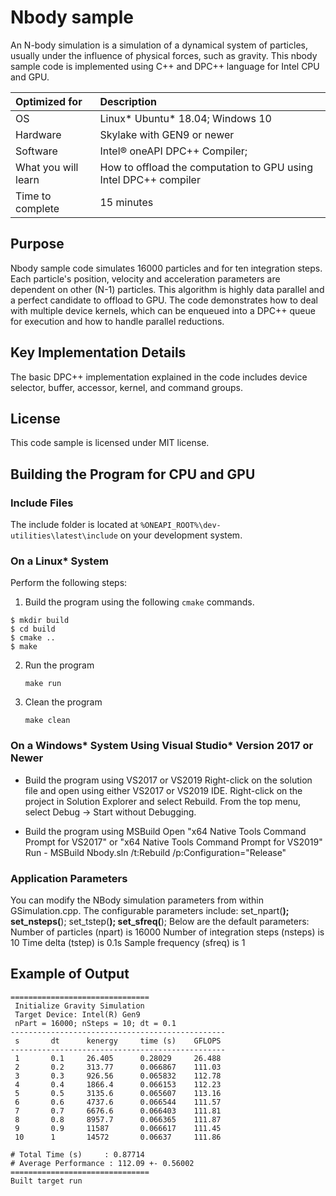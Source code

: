 # Nbody sample
An N-body simulation is a simulation of a dynamical system of particles, usually under the influence of physical forces, such as gravity. This nbody sample code is implemented using C++ and DPC++ language for Intel CPU and GPU. 
  
| Optimized for                       | Description
|:---                               |:---
| OS                                | Linux* Ubuntu* 18.04; Windows 10
| Hardware                          | Skylake with GEN9 or newer
| Software                          | Intel&reg; oneAPI DPC++ Compiler;
| What you will learn               | How to offload the computation to GPU using Intel DPC++ compiler
| Time to complete                  | 15 minutes

## Purpose
Nbody sample code simulates 16000 particles and for ten integration steps. Each particle's position, velocity and acceleration parameters are dependent on other (N-1) particles. This algorithm is highly data parallel and a perfect candidate to offload to GPU. The code demonstrates how to deal with multiple device kernels, which can be enqueued into a DPC++ queue for execution and how to handle parallel reductions.

## Key Implementation Details 
The basic DPC++ implementation explained in the code includes device selector, buffer, accessor, kernel, and command groups.

## License  
This code sample is licensed under MIT license. 

## Building the Program for CPU and GPU

### Include Files  
The include folder is located at `%ONEAPI_ROOT%\dev-utilities\latest\include` on your development system.

### On a Linux* System
Perform the following steps:
1. Build the program using the following `cmake` commands. 
``` 
$ mkdir build
$ cd build
$ cmake ..
$ make
```
2. Run the program 
    ```
    make run
    ```

3. Clean the program 
    ```
    make clean
    ```
### On a Windows* System Using Visual Studio* Version 2017 or Newer
* Build the program using VS2017 or VS2019
      Right-click on the solution file and open using either VS2017 or VS2019 IDE.
      Right-click on the project in Solution Explorer and select Rebuild.
      From the top menu, select Debug -> Start without Debugging.

* Build the program using MSBuild
      Open "x64 Native Tools Command Prompt for VS2017" or "x64 Native Tools Command Prompt for VS2019"
      Run - MSBuild Nbody.sln /t:Rebuild /p:Configuration="Release"

### Application Parameters 
You can modify the NBody simulation parameters from within GSimulation.cpp. The configurable parameters include:
  set_npart(__);
  set_nsteps(__);
  set_tstep(__);
  set_sfreq(__);
Below are the default parameters:
Number of particles (npart) is 16000
Number of integration steps (nsteps) is 10
Time delta (tstep) is 0.1s
Sample frequency (sfreq) is 1

## Example of Output
    ===============================
     Initialize Gravity Simulation
     Target Device: Intel(R) Gen9
     nPart = 16000; nSteps = 10; dt = 0.1
    ------------------------------------------------
     s       dt      kenergy     time (s)    GFLOPS
    ------------------------------------------------
     1       0.1     26.405      0.28029     26.488
     2       0.2     313.77      0.066867    111.03
     3       0.3     926.56      0.065832    112.78
     4       0.4     1866.4      0.066153    112.23
     5       0.5     3135.6      0.065607    113.16
     6       0.6     4737.6      0.066544    111.57
     7       0.7     6676.6      0.066403    111.81
     8       0.8     8957.7      0.066365    111.87
     9       0.9     11587       0.066617    111.45
     10      1       14572       0.06637     111.86
    
    # Total Time (s)     : 0.87714
    # Average Performance : 112.09 +- 0.56002
    ===============================
    Built target run
